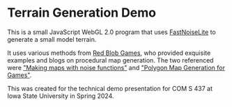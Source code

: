 # Terrain Generation Demo
This is a small JavaScript WebGL 2.0 program that uses [FastNoiseLite](https://github.com/Auburn/FastNoiseLite) to generate a small model terrain.

It uses various methods from [Red Blob Games](https://www.redblobgames.com), who provided exquisite examples and blogs on procedural map generation. The two referenced were ["Making maps with noise functions"](https://www.redblobgames.com/maps/terrain-from-noise/) and ["Polygon Map Generation for Games"](http://www-cs-students.stanford.edu/~amitp/game-programming/polygon-map-generation/).

This was created for the technical demo presentation for COM S 437 at Iowa State University in Spring 2024.